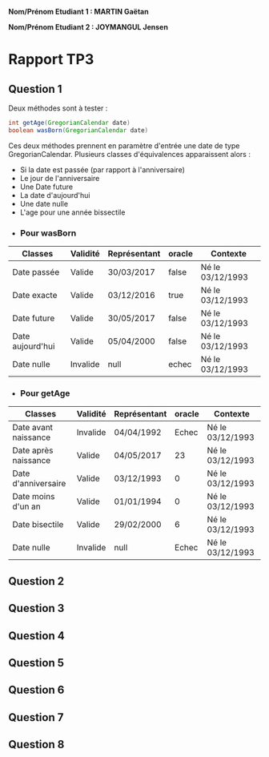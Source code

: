 **Nom/Prénom Etudiant 1 : MARTIN Gaëtan**

**Nom/Prénom Etudiant 2 : JOYMANGUL Jensen**

# Rapport TP3

## Question 1

Deux méthodes sont à tester : 

```java
int getAge(GregorianCalendar date)
boolean wasBorn(GregorianCalendar date)
```

Ces deux méthodes prennent en paramètre d'entrée une date de type GregorianCalendar. 
Plusieurs classes d'équivalences apparaissent alors : 
- Si la date est passée (par rapport à l'anniversaire)
- Le jour de l'anniversaire
- Une Date future
- La date d'aujourd'hui
- Une date nulle
- L'age pour une année bissectile

+ ### Pour wasBorn

| Classes | Validité | Représentant | oracle  |  Contexte |
|---|---|---|---|---|
| Date passée | Valide | 30/03/2017 | false  | Né le 03/12/1993  |
| Date exacte | Valide |  03/12/2016 | true  |  Né le 03/12/1993 |
| Date future | Valide |  30/05/2017 | false  |  Né le 03/12/1993 |
| Date aujourd'hui | Valide | 05/04/2000  | false  | Né le 03/12/1993  |
| Date nulle | Invalide | null  | echec  |  Né le 03/12/1993 |

+ ### Pour getAge

| Classes | Validité | Représentant | oracle            |  Contexte |
|---|---|---|---|---|
| Date avant naissance |Invalide|04/04/1992 | Echec  | Né le 03/12/1993  |
| Date après naissance |Valide|04/05/2017  | 23  | Né le 03/12/1993  |
| Date d'anniversaire | Valide  |03/12/1993  | 0  | Né le 03/12/1993  |
| Date moins d'un an  | Valide  | 01/01/1994 | 0  | Né le 03/12/1993  |
| Date bisectile | Valide       | 29/02/2000 | 6   | Né le 03/12/1993  |
| Date nulle | Invalide         | null       | Echec   | Né le 03/12/1993  |


## Question 2

## Question 3

## Question 4

## Question 5

## Question 6

## Question 7

## Question 8
